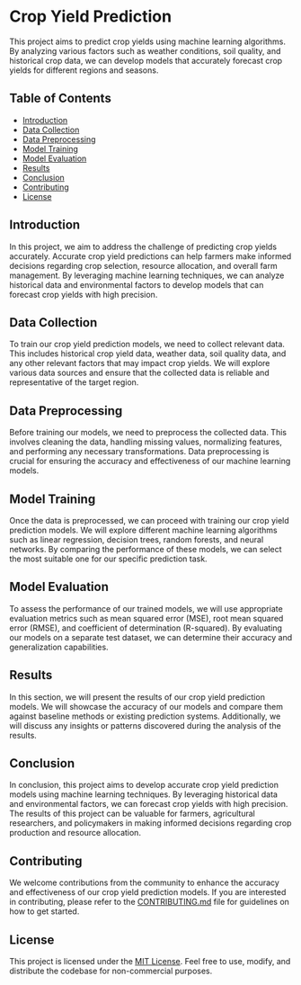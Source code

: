 # Crop Yield Prediction

This project aims to predict crop yields using machine learning algorithms. By analyzing various factors such as weather conditions, soil quality, and historical crop data, we can develop models that accurately forecast crop yields for different regions and seasons.

## Table of Contents
- [Introduction](#introduction)
- [Data Collection](#data-collection)
- [Data Preprocessing](#data-preprocessing)
- [Model Training](#model-training)
- [Model Evaluation](#model-evaluation)
- [Results](#results)
- [Conclusion](#conclusion)
- [Contributing](#contributing)
- [License](#license)

## Introduction
In this project, we aim to address the challenge of predicting crop yields accurately. Accurate crop yield predictions can help farmers make informed decisions regarding crop selection, resource allocation, and overall farm management. By leveraging machine learning techniques, we can analyze historical data and environmental factors to develop models that can forecast crop yields with high precision.

## Data Collection
To train our crop yield prediction models, we need to collect relevant data. This includes historical crop yield data, weather data, soil quality data, and any other relevant factors that may impact crop yields. We will explore various data sources and ensure that the collected data is reliable and representative of the target region.

## Data Preprocessing
Before training our models, we need to preprocess the collected data. This involves cleaning the data, handling missing values, normalizing features, and performing any necessary transformations. Data preprocessing is crucial for ensuring the accuracy and effectiveness of our machine learning models.

## Model Training
Once the data is preprocessed, we can proceed with training our crop yield prediction models. We will explore different machine learning algorithms such as linear regression, decision trees, random forests, and neural networks. By comparing the performance of these models, we can select the most suitable one for our specific prediction task.

## Model Evaluation
To assess the performance of our trained models, we will use appropriate evaluation metrics such as mean squared error (MSE), root mean squared error (RMSE), and coefficient of determination (R-squared). By evaluating our models on a separate test dataset, we can determine their accuracy and generalization capabilities.

## Results
In this section, we will present the results of our crop yield prediction models. We will showcase the accuracy of our models and compare them against baseline methods or existing prediction systems. Additionally, we will discuss any insights or patterns discovered during the analysis of the results.

## Conclusion
In conclusion, this project aims to develop accurate crop yield prediction models using machine learning techniques. By leveraging historical data and environmental factors, we can forecast crop yields with high precision. The results of this project can be valuable for farmers, agricultural researchers, and policymakers in making informed decisions regarding crop production and resource allocation.

## Contributing
We welcome contributions from the community to enhance the accuracy and effectiveness of our crop yield prediction models. If you are interested in contributing, please refer to the [CONTRIBUTING.md](CONTRIBUTING.md) file for guidelines on how to get started.

## License
This project is licensed under the [MIT License](LICENSE). Feel free to use, modify, and distribute the codebase for non-commercial purposes.
